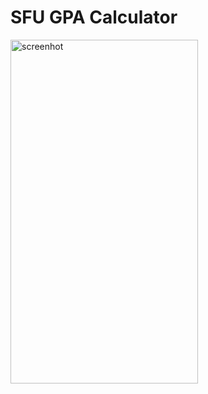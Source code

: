 # SFU GPA Calculator

<img src="https://github.com/joshvocal/SFUGpaCalculator/blob/master/screenshot.jpg" alt="screenhot" width="300" height="550">

